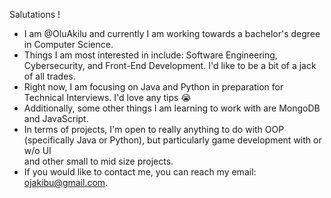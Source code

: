 Salutations !
- I am @OluAkilu and currently I am working towards a bachelor's degree in Computer Science.
- Things I am most interested in include: Software Engineering, Cybersecurity, and Front-End Development. I'd like to be a bit of a jack of all trades.
- Right now, I am focusing on Java and Python in preparation for Technical Interviews. I'd love any tips 😭 
- Additionally, some other things I am learning to work with are MongoDB and JavaScript.
- In terms of projects, I'm open to really anything to do with OOP (specifically Java or Python), but particularly game development with or w/o UI \
and other small to mid size projects.
- If you would like to contact me, you can reach my email: ojakibu@gmail.com.

<!---
OluAkilu/OluAkilu is a ✨ special ✨ repository because its `README.md` (this file) appears on your GitHub profile.
You can click the Preview link to take a look at your changes.
--->
